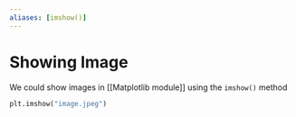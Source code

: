 ```yaml
---
aliases: [imshow()]
---
```

# Showing Image 
We could show images in [[Matplotlib module]] using the `imshow()` method
```python
plt.imshow("image.jpeg")
```
